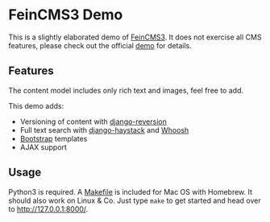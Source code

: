 # FeinCMS3 Demo

This is a slightly elaborated demo of [FeinCMS3](https://feincms3.readthedocs.io/en/latest/).
It does not exercise all CMS features, please check out the official [demo](https://github.com/matthiask/feincms3-example/tree/master/app) for details.

## Features

The content model includes only rich text and images, feel free to add.

This demo adds:
- Versioning of content with [django-reversion](https://django-reversion.readthedocs.io/)
- Full text search with [django-haystack](https://django-haystack.readthedocs.io/) and [Whoosh](https://whoosh.readthedocs.io/)
- [Bootstrap](https://getbootstrap.com) templates
- AJAX support

## Usage

Python3 is required. A [Makefile](Makefile) is included for Mac OS with Homebrew. It should also work on Linux & Co. Just type `make` to get started and head over to http://127.0.0.1:8000/.

